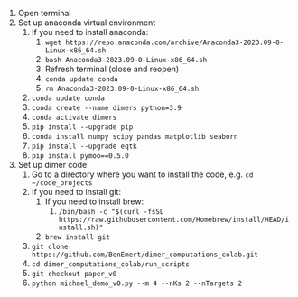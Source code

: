 1. Open terminal
2. Set up anaconda virtual environment
   1. If you need to install anaconda:
      1. `wget https://repo.anaconda.com/archive/Anaconda3-2023.09-0-Linux-x86_64.sh`
      2. `bash Anaconda3-2023.09-0-Linux-x86_64.sh`
      3. Refresh terminal (close and reopen)
      4. `conda update conda`
      5. `rm Anaconda3-2023.09-0-Linux-x86_64.sh`
   2. `conda update conda`
   3. `conda create --name dimers python=3.9`
   4. `conda activate dimers`
   5. `pip install --upgrade pip`
   6. `conda install numpy scipy pandas matplotlib seaborn`
   7. `pip install --upgrade eqtk`
   8. `pip install pymoo==0.5.0`
3. Set up dimer code:
   1. Go to a directory where you want to install the code, e.g. `cd ~/code_projects`
   2. If you need to install git:
      1. If you need to install brew:
         1. `/bin/bash -c "$(curl -fsSL https://raw.githubusercontent.com/Homebrew/install/HEAD/install.sh)"`
      2. `brew install git`
   3. `git clone https://github.com/BenEmert/dimer_computations_colab.git`
   4. `cd dimer_computations_colab/run_scripts`
   5. `git checkout paper_v0`
   6. `python michael_demo_v0.py --m 4 --nKs 2 --nTargets 2`
